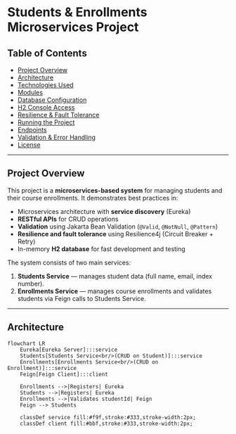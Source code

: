 # Students & Enrollments Microservices Project

## Table of Contents

- [Project Overview](#project-overview)  
- [Architecture](#architecture)  
- [Technologies Used](#technologies-used)  
- [Modules](#modules)  
- [Database Configuration](#database-configuration)  
- [H2 Console Access](#h2-console-access)  
- [Resilience & Fault Tolerance](#resilience--fault-tolerance)  
- [Running the Project](#running-the-project)  
- [Endpoints](#endpoints)  
- [Validation & Error Handling](#validation--error-handling)  
- [License](#license)  

---

## Project Overview

This project is a **microservices-based system** for managing students and their course enrollments. It demonstrates best practices in:

- Microservices architecture with **service discovery** (Eureka)  
- **RESTful APIs** for CRUD operations  
- **Validation** using Jakarta Bean Validation (`@Valid`, `@NotNull`, `@Pattern`)  
- **Resilience and fault tolerance** using Resilience4j (Circuit Breaker + Retry)  
- In-memory **H2 database** for fast development and testing  

The system consists of two main services:

1. **Students Service** — manages student data (full name, email, index number).  
2. **Enrollments Service** — manages course enrollments and validates students via Feign calls to Students Service.  

---

## Architecture

```mermaid
flowchart LR
    Eureka[Eureka Server]:::service
    Students[Students Service<br/>(CRUD on Student)]:::service
    Enrollments[Enrollments Service<br/>(CRUD on Enrollment)]:::service
    Feign[Feign Client]:::client

    Enrollments -->|Registers| Eureka
    Students -->|Registers| Eureka
    Enrollments -->|Validates studentId| Feign
    Feign --> Students

    classDef service fill:#f9f,stroke:#333,stroke-width:2px;
    classDef client fill:#bbf,stroke:#333,stroke-width:2px;
